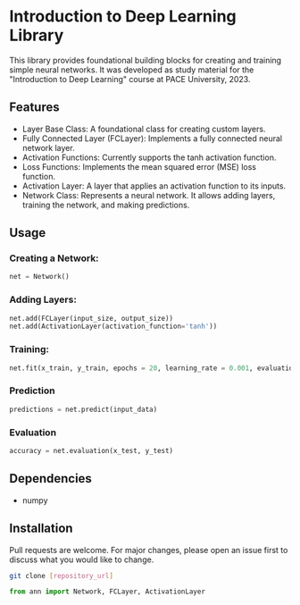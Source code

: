 # Introduction to Deep Learning Library
This library provides foundational building blocks for creating and training simple neural networks. It was developed as study material for the "Introduction to Deep Learning" course at PACE University, 2023.


## Features
- Layer Base Class: A foundational class for creating custom layers.
- Fully Connected Layer (FCLayer): Implements a fully connected neural network layer.
- Activation Functions: Currently supports the tanh activation function.
- Loss Functions: Implements the mean squared error (MSE) loss function.
- Activation Layer: A layer that applies an activation function to its inputs.
- Network Class: Represents a neural network. It allows adding layers, training the network, and making predictions.

## Usage
### Creating a Network:
```python
net = Network()
```
### Adding Layers:
```python 
net.add(FCLayer(input_size, output_size))
net.add(ActivationLayer(activation_function='tanh'))
```
### Training:
```python 
net.fit(x_train, y_train, epochs = 20, learning_rate = 0.001, evaluation=0.2)
```

### Prediction
```python 
predictions = net.predict(input_data)
```
### Evaluation
```python 
accuracy = net.evaluation(x_test, y_test)
```

## Dependencies
- numpy

## Installation
Pull requests are welcome. For major changes, please open an issue first to discuss what you would like to change.
```bash
git clone [repository_url]
```
```python
from ann import Network, FCLayer, ActivationLayer
```
